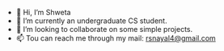 - 👋 Hi, I’m Shweta
- 🌱 I’m currently an undergraduate CS student.
- 🤝 I’m looking to collaborate on some simple projects. 
- 📫 Tou can reach me through my mail: rsnayal4@gmail.com 

<!---
sonu359/sonu359 is a ✨ special ✨ repository because its `README.md` (this file) appears on your GitHub profile.
You can click the Preview link to take a look at your changes.
--->
